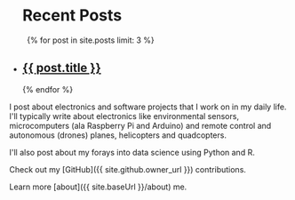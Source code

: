 <div class="posts">   
  <ul>
    <h1>Recent Posts</h1>
    {% for post in site.posts limit: 3 %}
      <li>
        <a href="{{ post.url }}">
          <h2>{{ post.title }}</h2>
        </a>
      </li>
    {% endfor %}
  </ul>
</div>

I post about electronics and software projects that I work on in my daily life. I'll typically write about electronics like environmental sensors, microcomputers (ala Raspberry Pi and Arduino) and remote control and autonomous (drones) planes, helicopters and quadcopters.   

I'll also post about my forays into data science using Python and R.

Check out my [GitHub]({{ site.github.owner_url }}) contributions.

Learn more [about]({{ site.baseUrl }}/about) me.
